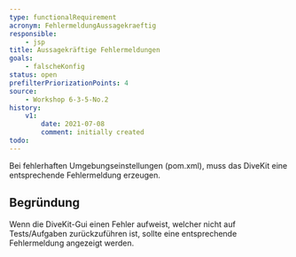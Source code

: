 ```yaml
---
type: functionalRequirement
acronym: FehlermeldungAussagekraeftig
responsible: 
    - jsp
title: Aussagekräftige Fehlermeldungen
goals: 
    - falscheKonfig
status: open
prefilterPriorizationPoints: 4
source:
    - Workshop 6-3-5-No.2
history:
    v1:
        date: 2021-07-08
        comment: initially created
todo: 
---
```


Bei fehlerhaften Umgebungseinstellungen (pom.xml), muss das DiveKit eine entsprechende Fehlermeldung erzeugen.

## Begründung

Wenn die DiveKit-Gui einen Fehler aufweist, welcher nicht auf Tests/Aufgaben zurückzuführen ist, sollte eine entsprechende Fehlermeldung angezeigt werden.
